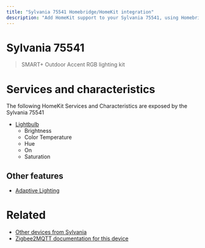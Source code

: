```yaml
---
title: "Sylvania 75541 Homebridge/HomeKit integration"
description: "Add HomeKit support to your Sylvania 75541, using Homebridge, Zigbee2MQTT and homebridge-z2m."
---
```

<!---
This file has been GENERATED using src/docgen/docgen.ts
DO NOT EDIT THIS FILE MANUALLY!
-->
# Sylvania 75541
> SMART+ Outdoor Accent RGB lighting kit


# Services and characteristics
The following HomeKit Services and Characteristics are exposed by
the Sylvania 75541

* [Lightbulb](../../light.md)
  * Brightness
  * Color Temperature
  * Hue
  * On
  * Saturation

## Other features
* [Adaptive Lighting](../../light.md)

# Related
* [Other devices from Sylvania](../index.md#sylvania)
* [Zigbee2MQTT documentation for this device](https://www.zigbee2mqtt.io/devices/75541.html)